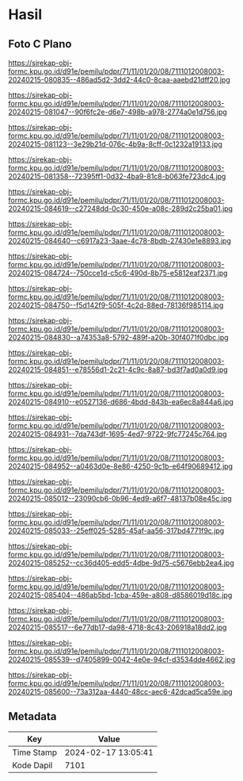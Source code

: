 # Hasil

## Foto C Plano

https://sirekap-obj-formc.kpu.go.id/d91e/pemilu/pdpr/71/11/01/20/08/7111012008003-20240215-080835--486ad5d2-3dd2-44c0-8caa-aaebd21dff20.jpg

https://sirekap-obj-formc.kpu.go.id/d91e/pemilu/pdpr/71/11/01/20/08/7111012008003-20240215-081047--90f6fc2e-d6e7-498b-a978-2774a0e1d756.jpg

https://sirekap-obj-formc.kpu.go.id/d91e/pemilu/pdpr/71/11/01/20/08/7111012008003-20240215-081123--3e29b21d-076c-4b9a-8cff-0c1232a19133.jpg

https://sirekap-obj-formc.kpu.go.id/d91e/pemilu/pdpr/71/11/01/20/08/7111012008003-20240215-081358--72395ff1-0d32-4ba9-81c8-b063fe723dc4.jpg

https://sirekap-obj-formc.kpu.go.id/d91e/pemilu/pdpr/71/11/01/20/08/7111012008003-20240215-084619--c27248dd-0c30-450e-a08c-289d2c25ba01.jpg

https://sirekap-obj-formc.kpu.go.id/d91e/pemilu/pdpr/71/11/01/20/08/7111012008003-20240215-084640--c6917a23-3aae-4c78-8bdb-27430e1e8893.jpg

https://sirekap-obj-formc.kpu.go.id/d91e/pemilu/pdpr/71/11/01/20/08/7111012008003-20240215-084724--750cce1d-c5c6-490d-8b75-e5812eaf2371.jpg

https://sirekap-obj-formc.kpu.go.id/d91e/pemilu/pdpr/71/11/01/20/08/7111012008003-20240215-084750--f5d142f9-505f-4c2d-88ed-78136f985114.jpg

https://sirekap-obj-formc.kpu.go.id/d91e/pemilu/pdpr/71/11/01/20/08/7111012008003-20240215-084830--a74353a8-5792-489f-a20b-30f4071f0dbc.jpg

https://sirekap-obj-formc.kpu.go.id/d91e/pemilu/pdpr/71/11/01/20/08/7111012008003-20240215-084851--e78556d1-2c21-4c9c-8a87-bd3f7ad0a0d9.jpg

https://sirekap-obj-formc.kpu.go.id/d91e/pemilu/pdpr/71/11/01/20/08/7111012008003-20240215-084910--e0527136-d686-4bdd-843b-ea6ec8a844a6.jpg

https://sirekap-obj-formc.kpu.go.id/d91e/pemilu/pdpr/71/11/01/20/08/7111012008003-20240215-084931--7da743df-1695-4ed7-9722-9fc77245c764.jpg

https://sirekap-obj-formc.kpu.go.id/d91e/pemilu/pdpr/71/11/01/20/08/7111012008003-20240215-084952--a0463d0e-8e86-4250-9c1b-e64f90689412.jpg

https://sirekap-obj-formc.kpu.go.id/d91e/pemilu/pdpr/71/11/01/20/08/7111012008003-20240215-085012--23090cb6-0b96-4ed9-a6f7-48137b08e45c.jpg

https://sirekap-obj-formc.kpu.go.id/d91e/pemilu/pdpr/71/11/01/20/08/7111012008003-20240215-085033--25eff025-5285-45af-aa56-317bd4771f9c.jpg

https://sirekap-obj-formc.kpu.go.id/d91e/pemilu/pdpr/71/11/01/20/08/7111012008003-20240215-085252--cc36d405-edd5-4dbe-9d75-c5676ebb2ea4.jpg

https://sirekap-obj-formc.kpu.go.id/d91e/pemilu/pdpr/71/11/01/20/08/7111012008003-20240215-085404--486ab5bd-1cba-459e-a808-d8586019d18c.jpg

https://sirekap-obj-formc.kpu.go.id/d91e/pemilu/pdpr/71/11/01/20/08/7111012008003-20240215-085517--6e77db17-da98-4718-8c43-206918a18dd2.jpg

https://sirekap-obj-formc.kpu.go.id/d91e/pemilu/pdpr/71/11/01/20/08/7111012008003-20240215-085539--d7405899-0042-4e0e-94cf-d3534dde4662.jpg

https://sirekap-obj-formc.kpu.go.id/d91e/pemilu/pdpr/71/11/01/20/08/7111012008003-20240215-085600--73a312aa-4440-48cc-aec6-42dcad5ca59e.jpg


## Metadata

| Key        | Value               |
| ---------- | ------------------- |
| Time Stamp | 2024-02-17 13:05:41 |
| Kode Dapil | 7101                |



